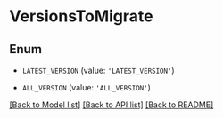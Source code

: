 # VersionsToMigrate


## Enum

* `LATEST_VERSION` (value: `'LATEST_VERSION'`)

* `ALL_VERSION` (value: `'ALL_VERSION'`)

[[Back to Model list]](../README.md#documentation-for-models) [[Back to API list]](../README.md#documentation-for-api-endpoints) [[Back to README]](../README.md)


